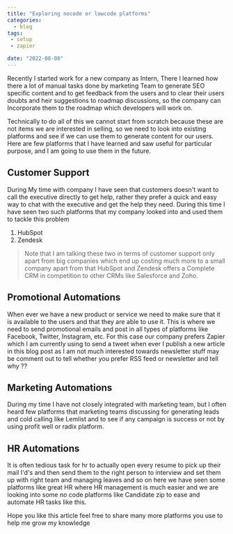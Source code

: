 ```yaml
---
title: "Exploring nocode or lowcode platforms"
categories:
  - blog
tags:
 - setup
 - zapier

date: "2022-08-08"
---
```


Recently I started work for a new company as Intern, There I learned how there a lot of manual tasks done by marketing Team to generate SEO specific content and to get feedback from the users and to clear their users doubts and heir suggestions to roadmap discussions, so the company can Incorporate them to the roadmap which developers will work on.

Technically to do all of this we cannot start from scratch because these are not items we are interested in selling, so we need to look into existing platforms and see if we can use them to generate content for our users. Here are few platforms that I have learned and saw useful for particular purpose, and I am going to use them in the future.


## Customer Support

During My time with company I have seen that customers doesn't want to call the executive directly to get help, rather they prefer a quick and easy way to chat with the executive and get the help they need. During this time I have seen two such platforms that my company looked into and used them to tackle this problem

1. HubSpot
2. Zendesk

> Note that I am talking these two in terms of customer support only apart from big companies which end up costing much more to a small company apart from that HubSpot and Zendesk offers a Complete CRM in competition to other CRMs like Salesforce and Zoho.


## Promotional Automations
When ever we have a new product or service we need to make sure that it is available to the users and that they are able to use it. This is where we need to send promotional emails and post in all types of platforms like Facebook, Twitter, Instagram, etc. For this case our company prefers Zapier which I am currently using to send a tweet when ever I publish a new article in this blog post as I am not much interested towards newsletter stuff
may be comment out to tell whether you prefer RSS feed or newsletter and tell why ??

## Marketing Automations
During my time I have not closely integrated with marketing team, but I often heard few platforms that marketing teams discussing for generating leads and cold calling like Lemlist and to see if any campaign is success or not by using profit well or radix platform.


## HR Automations
It is often tedious task for hr to actually open every resume to pick up their mail I'd's and then send them to the right person to interview and set them up with right team and managing leaves and so on here we have seen some platforms like great HR where HR management is much easier and we are looking into some no code platforms like Candidate zip to ease and automate HR tasks like this.

Hope you like this article feel free to share many more platforms you use to help me grow my knowledge